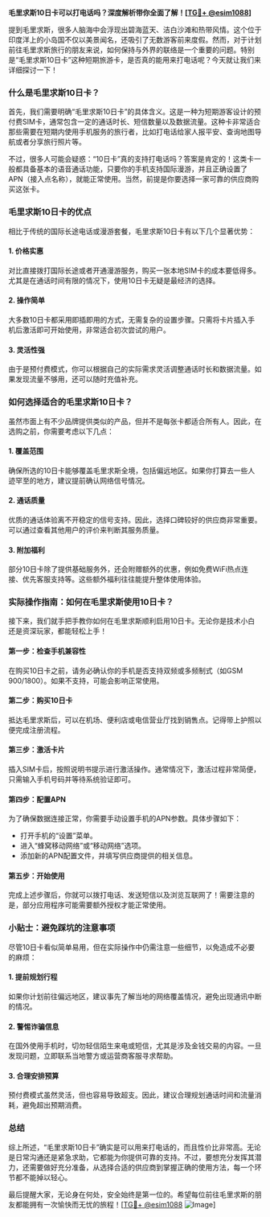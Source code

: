 **毛里求斯10日卡可以打电话吗？深度解析带你全面了解！[[TG💪+ @esim1088](https://t.me/s/esim1088)]**

提到毛里求斯，很多人脑海中会浮现出碧海蓝天、洁白沙滩和热带风情。这个位于印度洋上的小岛国不仅以美景闻名，还吸引了无数游客前来度假。然而，对于计划前往毛里求斯旅行的朋友来说，如何保持与外界的联络是一个重要的问题。特别是“毛里求斯10日卡”这种短期旅游卡，是否真的能用来打电话呢？今天就让我们来详细探讨一下！

### 什么是毛里求斯10日卡？

首先，我们需要明确“毛里求斯10日卡”的具体含义。这是一种为短期游客设计的预付费SIM卡，通常包含一定的通话时长、短信数量以及数据流量。这种卡非常适合那些需要在短期内使用手机服务的旅行者，比如打电话给家人报平安、查询地图导航或者分享旅行照片等。

不过，很多人可能会疑惑：“10日卡”真的支持打电话吗？答案是肯定的！这类卡一般都具备基本的语音通话功能，只要你的手机支持国际漫游，并且正确设置了APN（接入点名称），就能正常使用。当然，前提是你要选择一家可靠的供应商购买这张卡。

### 毛里求斯10日卡的优点

相比于传统的国际长途电话或漫游套餐，毛里求斯10日卡有以下几个显著优势：

#### 1. **价格实惠**
   对比直接拨打国际长途或者开通漫游服务，购买一张本地SIM卡的成本要低得多。尤其是在通话时间有限的情况下，使用10日卡无疑是最经济的选择。

#### 2. **操作简单**
   大多数10日卡都采用即插即用的方式，无需复杂的设置步骤。只需将卡片插入手机后激活即可开始使用，非常适合初次尝试的用户。

#### 3. **灵活性强**
   由于是预付费模式，你可以根据自己的实际需求灵活调整通话时长和数据流量。如果发现流量不够用，还可以随时充值补充。

### 如何选择适合的毛里求斯10日卡？

虽然市面上有不少品牌提供类似的产品，但并不是每张卡都适合所有人。因此，在选购之前，你需要考虑以下几点：

#### 1. **覆盖范围**
   确保所选的10日卡能够覆盖毛里求斯全境，包括偏远地区。如果你打算去一些人迹罕至的地方，建议提前确认网络信号情况。

#### 2. **通话质量**
   优质的通话体验离不开稳定的信号支持。因此，选择口碑较好的供应商非常重要。可以通过查看其他用户的评价来判断其服务质量。

#### 3. **附加福利**
   部分10日卡除了提供基础服务外，还会附赠额外的优惠，例如免费WiFi热点连接、优先客服支持等。这些额外福利往往能提升整体使用体验。

### 实际操作指南：如何在毛里求斯使用10日卡？

接下来，我们就手把手教你如何在毛里求斯顺利启用10日卡。无论你是技术小白还是资深玩家，都能轻松上手！

#### 第一步：检查手机兼容性
   在购买10日卡之前，请务必确认你的手机是否支持双频或多频制式（如GSM 900/1800）。如果不支持，可能会影响正常使用。

#### 第二步：购买10日卡
   抵达毛里求斯后，可以在机场、便利店或电信营业厅找到销售点。记得带上护照以便完成注册流程。

#### 第三步：激活卡片
   插入SIM卡后，按照说明书提示进行激活操作。通常情况下，激活过程非常简便，只需输入手机号码并等待系统验证即可。

#### 第四步：配置APN
   为了确保数据连接正常，你需要手动设置手机的APN参数。具体步骤如下：
   - 打开手机的“设置”菜单。
   - 进入“蜂窝移动网络”或“移动网络”选项。
   - 添加新的APN配置文件，并填写供应商提供的相关信息。

#### 第五步：开始使用
   完成上述步骤后，你就可以拨打电话、发送短信以及浏览互联网了！需要注意的是，部分应用程序可能需要额外授权才能正常使用。

### 小贴士：避免踩坑的注意事项

尽管10日卡看似简单易用，但在实际操作中仍需注意一些细节，以免造成不必要的麻烦：

#### 1. 提前规划行程
   如果你计划前往偏远地区，建议事先了解当地的网络覆盖情况，避免出现通讯中断的情况。

#### 2. 警惕诈骗信息
   在国外使用手机时，切勿轻信陌生来电或短信，尤其是涉及金钱交易的内容。一旦发现问题，立即联系当地警方或运营商客服寻求帮助。

#### 3. 合理安排预算
   预付费模式虽然灵活，但也容易导致超支。因此，建议合理规划通话时间和流量消耗，避免超出预期消费。

### 总结

综上所述，“毛里求斯10日卡”确实是可以用来打电话的，而且性价比非常高。无论是日常沟通还是紧急求助，它都能为你提供可靠的支持。不过，要想充分发挥其潜力，还需要做好充分准备，从选择合适的供应商到掌握正确的使用方法，每一个环节都不能掉以轻心。

最后提醒大家，无论身在何处，安全始终是第一位的。希望每位前往毛里求斯的朋友都能拥有一次愉快而无忧的旅程！[[TG💪+ @esim1088](https://t.me/s/esim1088) ![Image](https://i.postimg.cc/4NQfJmqS/Snipaste-2025-05-13-00-14-12.png)]